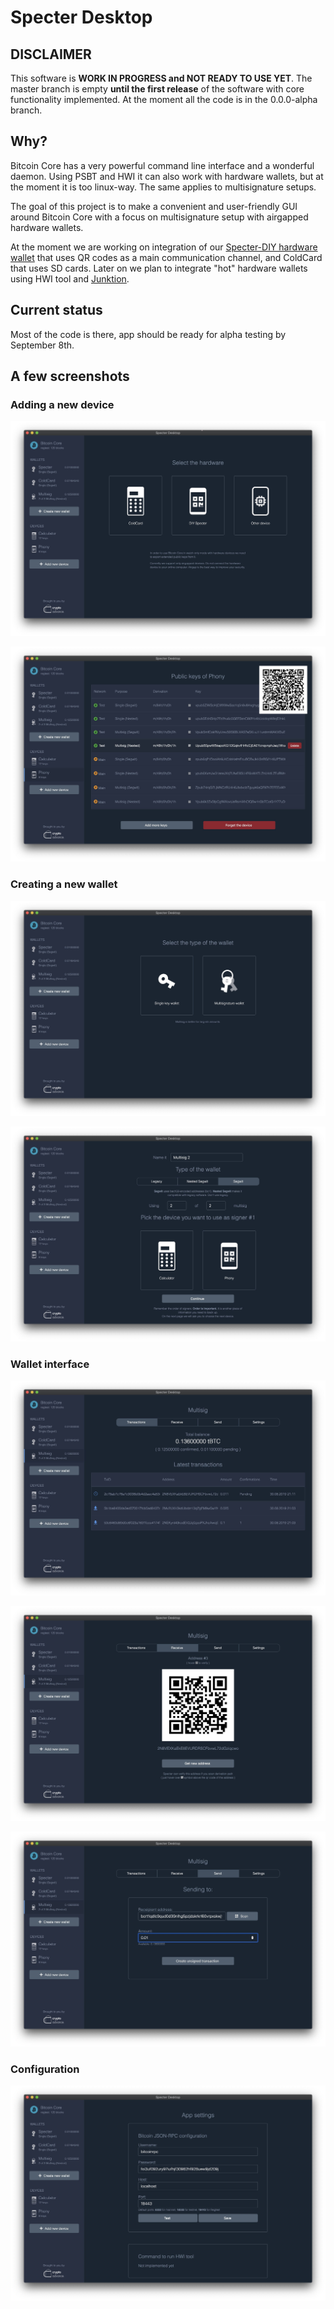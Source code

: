 # Specter Desktop

## DISCLAIMER

This software is **WORK IN PROGRESS and NOT READY TO USE YET**. The master branch is empty **until the first release** of the software with core functionality implemented. At the moment all the code is in the 0.0.0-alpha branch.

## Why?

Bitcoin Core has a very powerful command line interface and a wonderful daemon. Using PSBT and HWI it can also work with hardware wallets, but at the moment it is too linux-way. The same applies to multisignature setups. 

The goal of this project is to make a convenient and user-friendly GUI around Bitcoin Core with a focus on multisignature setup with airgapped hardware wallets.

At the moment we are working on integration of our [Specter-DIY hardware wallet](https://github.com/cryptoadvance/specter-diy) that uses QR codes as a main communication channel, and ColdCard that uses SD cards. Later on we plan to integrate "hot" hardware wallets using HWI tool and [Junktion](https://github.com/justinmoon/junction).

## Current status

Most of the code is there, app should be ready for alpha testing by September 8th.

## A few screenshots

### Adding a new device

![](screenshots/devices.jpg)

![](screenshots/device_keys.jpg)

### Creating a new wallet

![](screenshots/wallets.jpg)

![](screenshots/new_multisig.jpg)

### Wallet interface

![](screenshots/transactions.jpg)

![](screenshots/receive.jpg)

![](screenshots/send.jpg)

### Configuration

![](screenshots/bitcoin-rpc.jpg)